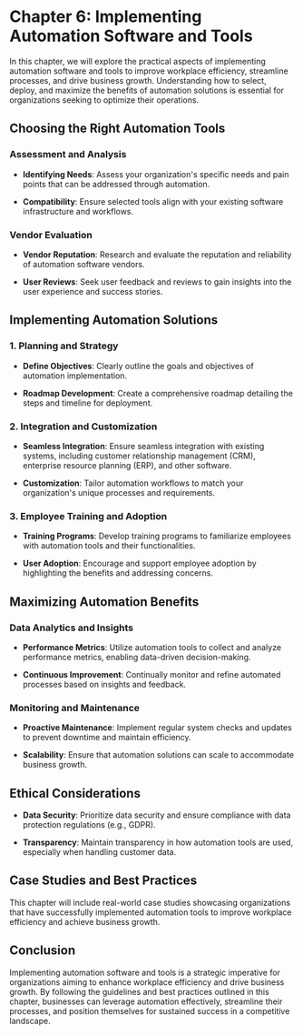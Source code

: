 Chapter 6: Implementing Automation Software and Tools
=====================================================

In this chapter, we will explore the practical aspects of implementing automation software and tools to improve workplace efficiency, streamline processes, and drive business growth. Understanding how to select, deploy, and maximize the benefits of automation solutions is essential for organizations seeking to optimize their operations.

Choosing the Right Automation Tools
-----------------------------------

### **Assessment and Analysis**

* **Identifying Needs**: Assess your organization's specific needs and pain points that can be addressed through automation.

* **Compatibility**: Ensure selected tools align with your existing software infrastructure and workflows.

### **Vendor Evaluation**

* **Vendor Reputation**: Research and evaluate the reputation and reliability of automation software vendors.

* **User Reviews**: Seek user feedback and reviews to gain insights into the user experience and success stories.

Implementing Automation Solutions
---------------------------------

### **1. Planning and Strategy**

* **Define Objectives**: Clearly outline the goals and objectives of automation implementation.

* **Roadmap Development**: Create a comprehensive roadmap detailing the steps and timeline for deployment.

### **2. Integration and Customization**

* **Seamless Integration**: Ensure seamless integration with existing systems, including customer relationship management (CRM), enterprise resource planning (ERP), and other software.

* **Customization**: Tailor automation workflows to match your organization's unique processes and requirements.

### **3. Employee Training and Adoption**

* **Training Programs**: Develop training programs to familiarize employees with automation tools and their functionalities.

* **User Adoption**: Encourage and support employee adoption by highlighting the benefits and addressing concerns.

Maximizing Automation Benefits
------------------------------

### **Data Analytics and Insights**

* **Performance Metrics**: Utilize automation tools to collect and analyze performance metrics, enabling data-driven decision-making.

* **Continuous Improvement**: Continually monitor and refine automated processes based on insights and feedback.

### **Monitoring and Maintenance**

* **Proactive Maintenance**: Implement regular system checks and updates to prevent downtime and maintain efficiency.

* **Scalability**: Ensure that automation solutions can scale to accommodate business growth.

Ethical Considerations
----------------------

* **Data Security**: Prioritize data security and ensure compliance with data protection regulations (e.g., GDPR).

* **Transparency**: Maintain transparency in how automation tools are used, especially when handling customer data.

Case Studies and Best Practices
-------------------------------

This chapter will include real-world case studies showcasing organizations that have successfully implemented automation tools to improve workplace efficiency and achieve business growth.

Conclusion
----------

Implementing automation software and tools is a strategic imperative for organizations aiming to enhance workplace efficiency and drive business growth. By following the guidelines and best practices outlined in this chapter, businesses can leverage automation effectively, streamline their processes, and position themselves for sustained success in a competitive landscape.
